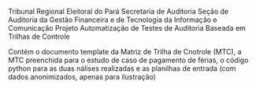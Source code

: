 Tribunal Regional Eleitoral do Pará
Secretaria de Auditoria
Seção de Auditoria da Gestão Financeira e de Tecnologia da Informação e Comunicação
Projeto Automatização de Testes de Auditoria Baseada em Trilhas de Controle

Contém o documento template da Matriz de Trilha de Cnotrole (MTC), a MTC preenchida para o estudo de caso de pagamento de férias, o código python para as duas nálises realizadas e as planilhas de entrada (com dados anonimizados, apenas para ilustração)
